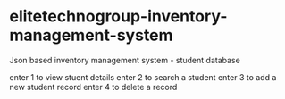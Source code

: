 # elitetechnogroup-inventory-management-system
Json based inventory management system - student database

enter 1 to view stuent details
enter 2 to search a student
enter 3 to add a new student record
enter 4 to delete a record
